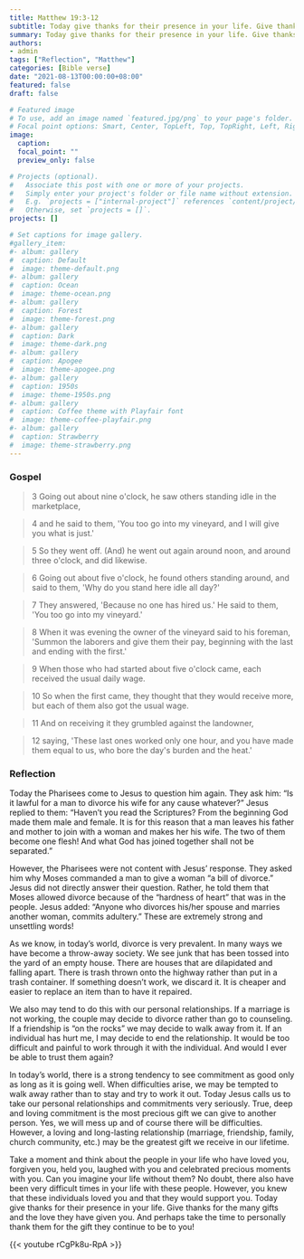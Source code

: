 ```yaml
---
title: Matthew 19:3-12
subtitle: Today give thanks for their presence in your life. Give thanks for the many gifts and the love they have given you. And perhaps take the time to personally thank them for the gift they continue to be to you!
summary: Today give thanks for their presence in your life. Give thanks for the many gifts and the love they have given you. And perhaps take the time to personally thank them for the gift they continue to be to you!
authors:
- admin
tags: ["Reflection", "Matthew"]
categories: [Bible verse]
date: "2021-08-13T00:00:00+08:00"
featured: false
draft: false

# Featured image
# To use, add an image named `featured.jpg/png` to your page's folder.
# Focal point options: Smart, Center, TopLeft, Top, TopRight, Left, Right, BottomLeft, Bottom, BottomRight
image:
  caption:
  focal_point: ""
  preview_only: false

# Projects (optional).
#   Associate this post with one or more of your projects.
#   Simply enter your project's folder or file name without extension.
#   E.g. `projects = ["internal-project"]` references `content/project/deep-learning/index.md`.
#   Otherwise, set `projects = []`.
projects: []

# Set captions for image gallery.
#gallery_item:
#- album: gallery
#  caption: Default
#  image: theme-default.png
#- album: gallery
#  caption: Ocean
#  image: theme-ocean.png
#- album: gallery
#  caption: Forest
#  image: theme-forest.png
#- album: gallery
#  caption: Dark
#  image: theme-dark.png
#- album: gallery
#  caption: Apogee
#  image: theme-apogee.png
#- album: gallery
#  caption: 1950s
#  image: theme-1950s.png
#- album: gallery
#  caption: Coffee theme with Playfair font
#  image: theme-coffee-playfair.png
#- album: gallery
#  caption: Strawberry
#  image: theme-strawberry.png
---
```


### Gospel
> 3 Going out about nine o'clock, he saw others standing idle in the marketplace,

> 4 and he said to them, 'You too go into my vineyard, and I will give you what is just.'

> 5 So they went off. (And) he went out again around noon, and around three o'clock, and did likewise.

> 6 Going out about five o'clock, he found others standing around, and said to them, 'Why do you stand here idle all day?'

> 7 They answered, 'Because no one has hired us.' He said to them, 'You too go into my vineyard.'

> 8 When it was evening the owner of the vineyard said to his foreman, 'Summon the laborers and give them their pay, beginning with the last and ending with the first.'

> 9 When those who had started about five o'clock came, each received the usual daily wage.

> 10 So when the first came, they thought that they would receive more, but each of them also got the usual wage.

> 11 And on receiving it they grumbled against the landowner,

> 12 saying, 'These last ones worked only one hour, and you have made them equal to us, who bore the day's burden and the heat.'

### Reflection
Today the Pharisees come to Jesus to question him again. They ask him: “Is it lawful for a man to divorce his wife for any cause whatever?” Jesus replied to them: “Haven’t you read the Scriptures? From the beginning God made them male and female. It is for this reason that a man leaves his father and mother to join with a woman and makes her his wife. The two of them become one flesh! And what God has joined together shall not be separated.”

However, the Pharisees were not content with Jesus’ response. They asked him why Moses commanded a man to give a woman “a bill of divorce.” Jesus did not directly answer their question. Rather, he told them that Moses allowed divorce because of the “hardness of heart” that was in the people. Jesus added: “Anyone who divorces his/her spouse and marries another woman, commits adultery.” These are extremely strong and unsettling words!

As we know, in today’s world, divorce is very prevalent. In many ways we have become a throw-away society. We see junk that has been tossed into the yard of an empty house. There are houses that are dilapidated and falling apart. There is trash thrown onto the highway rather than put in a trash container. If something doesn’t work, we discard it. It is cheaper and easier to replace an item than to have it repaired.

We also may tend to do this with our personal relationships. If a marriage is not working, the couple may decide to divorce rather than go to counseling. If a friendship is “on the rocks” we may decide to walk away from it. If an individual has hurt me, I may decide to end the relationship. It would be too difficult and painful to work through it with the individual. And would I ever be able to trust them again?

In today’s world, there is a strong tendency to see commitment as good only as long as it is going well. When difficulties arise, we may be tempted to walk away rather than to stay and try to work it out. Today Jesus calls us to take our personal relationships and commitments very seriously. True, deep and loving commitment is the most precious gift we can give to another person. Yes, we will mess up and of course there will be difficulties. However, a loving and long-lasting relationship (marriage, friendship, family, church community, etc.) may be the greatest gift we receive in our lifetime.

Take a moment and think about the people in your life who have loved you, forgiven you, held you, laughed with you and celebrated precious moments with you. Can you imagine your life without them? No doubt, there also have been very difficult times in your life with these people. However, you knew that these individuals loved you and that they would support you. Today give thanks for their presence in your life. Give thanks for the many gifts and the love they have given you. And perhaps take the time to personally thank them for the gift they continue to be to you!

{{< youtube rCgPk8u-RpA >}}
